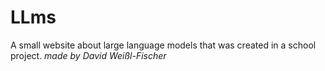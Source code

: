 # LLms
A small website about large language models that was created in a school project.
<i> made by David Weißl-Fischer <i>

